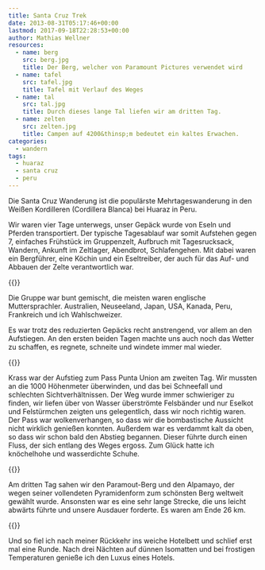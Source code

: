 ```yaml
---
title: Santa Cruz Trek
date: 2013-08-31T05:17:46+00:00
lastmod: 2017-09-18T22:28:53+00:00
author: Mathias Wellner
resources:
  - name: berg
    src: berg.jpg
    title: Der Berg, welcher von Paramount Pictures verwendet wird
  - name: tafel
    src: tafel.jpg
    title: Tafel mit Verlauf des Weges
  - name: tal
    src: tal.jpg
    title: Durch dieses lange Tal liefen wir am dritten Tag.
  - name: zelten
    src: zelten.jpg
    title: Campen auf 4200&thinsp;m bedeutet ein kaltes Erwachen.
categories:
  - wandern
tags:
  - huaraz
  - santa cruz
  - peru
---
```

Die Santa Cruz Wanderung ist die populärste Mehrtageswanderung in den Weißen Kordilleren (Cordillera Blanca) bei Huaraz in Peru. 
<!--more-->

Wir waren vier Tage unterwegs, unser Gepäck wurde von Eseln und Pferden transportiert. Der typische Tagesablauf war somit Aufstehen gegen 7, einfaches Frühstück im Gruppenzelt, Aufbruch mit Tagesrucksack, Wandern, Ankunft im Zeltlager, Abendbrot, Schlafengehen. Mit dabei waren ein Bergführer, eine Köchin und ein Eseltreiber, der auch für das Auf- und Abbauen der Zelte verantwortlich war. 

{{<responsive-image name="zelten">}}

Die Gruppe war bunt gemischt, die meisten waren englische Muttersprachler. Australien, Neuseeland, Japan, USA, Kanada, Peru, Frankreich und ich Wahlschweizer. 

Es war trotz des reduzierten Gepäcks recht anstrengend, vor allem an den Aufstiegen. An den ersten beiden Tagen machte uns auch noch das Wetter zu schaffen, es regnete, schneite und windete immer mal wieder. 

{{<responsive-image name="berg">}}

Krass war der Aufstieg zum Pass Punta Union am zweiten Tag. Wir mussten an die 1000 Höhenmeter überwinden, und das bei Schneefall und schlechten Sichtverhältnissen. Der Weg wurde immer schwieriger zu finden, wir liefen über von Wasser überströmte Felsbänder und nur Eselkot und Felstürmchen zeigten uns gelegentlich, dass wir noch richtig waren. Der Pass war wolkenverhangen, so dass wir die bombastische Aussicht nicht wirklich genießen konnten. Außerdem war es verdammt kalt da oben, so dass wir schon bald den Abstieg begannen. Dieser führte durch einen Fluss, der sich entlang des Weges ergoss. Zum Glück hatte ich knöchelhohe und wasserdichte Schuhe. 

{{<responsive-image name="tafel">}}

Am dritten Tag sahen wir den Paramout-Berg und den Alpamayo, der wegen seiner vollendeten Pyramidenform zum schönsten Berg weltweit gewählt wurde. Ansonsten war es eine sehr lange Strecke, die uns leicht abwärts führte und unsere Ausdauer forderte. Es waren am Ende 26 km. 

{{<responsive-image name="tal">}}

Und so fiel ich nach meiner Rückkehr ins weiche Hotelbett und schlief erst mal eine Runde. Nach drei Nächten auf dünnen Isomatten und bei frostigen Temperaturen genieße ich den Luxus eines Hotels.